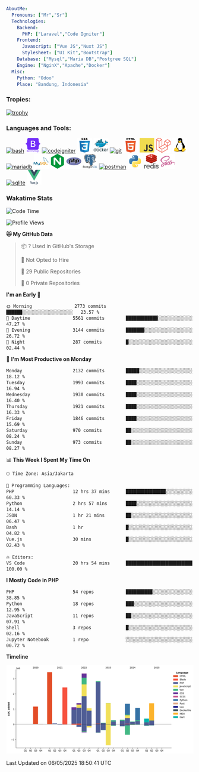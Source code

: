 ```yaml
AboutMe:
  Pronouns: ["Mr","Sr"]
  Technologies:
    Backend:
      PHP: ["Laravel","Code Igniter"]
    Frontend:
      Javascript: ["Vue JS","Nuxt JS"]
      Stylesheet: ["UI Kit","Bootstrap"]
    Database: ["Mysql","Maria DB","Postgree SQL"]
    Engine: ["NginX","Apache","Docker"]
  Misc:
    Python: "Odoo"
    Place: "Bandung, Indonesia"
```
### Tropies:

[![trophy](https://github-profile-trophy.vercel.app/?username=vheins&rank=-C,-B)](https://github.com/vheins)

### Languages and Tools:

[<img src="https://www.vectorlogo.zone/logos/gnu_bash/gnu_bash-icon.svg" alt="bash" width="40" height="40"/>](https://www.gnu.org/software/bash/)
[<img src="https://raw.githubusercontent.com/devicons/devicon/master/icons/bootstrap/bootstrap-plain-wordmark.svg" alt="bootstrap" width="40" height="40"/>](https://getbootstrap.com)
[<img src="https://cdn.worldvectorlogo.com/logos/codeigniter.svg" alt="codeigniter" width="40" height="40"/>](https://codeigniter.com)
[<img src="https://raw.githubusercontent.com/devicons/devicon/master/icons/css3/css3-original-wordmark.svg" alt="css3" width="40" height="40"/>](https://www.w3schools.com/css/)
[<img src="https://raw.githubusercontent.com/devicons/devicon/master/icons/docker/docker-original-wordmark.svg" alt="docker" width="40" height="40"/>](https://www.docker.com/)
[<img src="https://www.vectorlogo.zone/logos/git-scm/git-scm-icon.svg" alt="git" width="40" height="40"/>](https://git-scm.com/)
[<img src="https://raw.githubusercontent.com/devicons/devicon/master/icons/html5/html5-original-wordmark.svg" alt="html5" width="40" height="40"/>](https://www.w3.org/html/)
[<img src="https://raw.githubusercontent.com/devicons/devicon/master/icons/javascript/javascript-original.svg" alt="javascript" width="40" height="40"/>](https://developer.mozilla.org/en-US/docs/Web/JavaScript)
[<img src="https://raw.githubusercontent.com/devicons/devicon/master/icons/laravel/laravel-original.svg" alt="laravel" width="40" height="40"/>](https://laravel.com/)
[<img src="https://raw.githubusercontent.com/devicons/devicon/master/icons/linux/linux-original.svg" alt="linux" width="40" height="40"/>](https://www.linux.org/)
[<img src="https://www.vectorlogo.zone/logos/mariadb/mariadb-icon.svg" alt="mariadb" width="40" height="40"/>](https://mariadb.org/)
[<img src="https://raw.githubusercontent.com/devicons/devicon/master/icons/mysql/mysql-original-wordmark.svg" alt="mysql" width="40" height="40"/>](https://www.mysql.com/)
[<img src="https://raw.githubusercontent.com/devicons/devicon/master/icons/nginx/nginx-original.svg" alt="nginx" width="40" height="40"/>](https://www.nginx.com)
[<img src="https://raw.githubusercontent.com/devicons/devicon/master/icons/php/php-original.svg" alt="php" width="40" height="40"/>](https://www.php.net)
[<img src="https://raw.githubusercontent.com/devicons/devicon/master/icons/postgresql/postgresql-original-wordmark.svg" alt="postgresql" width="40" height="40"/>](https://www.postgresql.org)
[<img src="https://www.vectorlogo.zone/logos/getpostman/getpostman-icon.svg" alt="postman" width="40" height="40"/>](https://postman.com)
[<img src="https://raw.githubusercontent.com/devicons/devicon/master/icons/python/python-original.svg" alt="python" width="40" height="40"/>](https://www.python.org)
[<img src="https://raw.githubusercontent.com/devicons/devicon/master/icons/redis/redis-original-wordmark.svg" alt="redis" width="40" height="40"/>](https://redis.io)
[<img src="https://raw.githubusercontent.com/devicons/devicon/master/icons/sass/sass-original.svg" alt="sass" width="40" height="40"/>](https://sass-lang.com)
[<img src="https://www.vectorlogo.zone/logos/sqlite/sqlite-icon.svg" alt="sqlite" width="40" height="40"/>](https://www.sqlite.org/)
[<img src="https://raw.githubusercontent.com/devicons/devicon/master/icons/vuejs/vuejs-original-wordmark.svg" alt="vuejs" width="40" height="40"/>](https://vuejs.org/)

### Wakatime Stats

<!--START_SECTION:waka-->
![Code Time](http://img.shields.io/badge/Code%20Time-2%2C657%20hrs%2044%20mins-blue)

![Profile Views](http://img.shields.io/badge/Profile%20Views-0-blue)

**🐱 My GitHub Data** 

> 📦 ? Used in GitHub's Storage 
 > 
> 🚫 Not Opted to Hire
 > 
> 📜 29 Public Repositories 
 > 
> 🔑 0 Private Repositories 
 > 
**I'm an Early 🐤** 

```text
🌞 Morning                2773 commits        ██████░░░░░░░░░░░░░░░░░░░   23.57 % 
🌆 Daytime                5561 commits        ████████████░░░░░░░░░░░░░   47.27 % 
🌃 Evening                3144 commits        ███████░░░░░░░░░░░░░░░░░░   26.72 % 
🌙 Night                  287 commits         █░░░░░░░░░░░░░░░░░░░░░░░░   02.44 % 
```
📅 **I'm Most Productive on Monday** 

```text
Monday                   2132 commits        █████░░░░░░░░░░░░░░░░░░░░   18.12 % 
Tuesday                  1993 commits        ████░░░░░░░░░░░░░░░░░░░░░   16.94 % 
Wednesday                1930 commits        ████░░░░░░░░░░░░░░░░░░░░░   16.40 % 
Thursday                 1921 commits        ████░░░░░░░░░░░░░░░░░░░░░   16.33 % 
Friday                   1846 commits        ████░░░░░░░░░░░░░░░░░░░░░   15.69 % 
Saturday                 970 commits         ██░░░░░░░░░░░░░░░░░░░░░░░   08.24 % 
Sunday                   973 commits         ██░░░░░░░░░░░░░░░░░░░░░░░   08.27 % 
```


📊 **This Week I Spent My Time On** 

```text
🕑︎ Time Zone: Asia/Jakarta

💬 Programming Languages: 
PHP                      12 hrs 37 mins      ███████████████░░░░░░░░░░   60.33 % 
Python                   2 hrs 57 mins       ████░░░░░░░░░░░░░░░░░░░░░   14.14 % 
JSON                     1 hr 21 mins        ██░░░░░░░░░░░░░░░░░░░░░░░   06.47 % 
Bash                     1 hr                █░░░░░░░░░░░░░░░░░░░░░░░░   04.82 % 
Vue.js                   30 mins             █░░░░░░░░░░░░░░░░░░░░░░░░   02.43 % 

🔥 Editors: 
VS Code                  20 hrs 54 mins      █████████████████████████   100.00 % 
```

**I Mostly Code in PHP** 

```text
PHP                      54 repos            ██████████░░░░░░░░░░░░░░░   38.85 % 
Python                   18 repos            ███░░░░░░░░░░░░░░░░░░░░░░   12.95 % 
JavaScript               11 repos            ██░░░░░░░░░░░░░░░░░░░░░░░   07.91 % 
Shell                    3 repos             █░░░░░░░░░░░░░░░░░░░░░░░░   02.16 % 
Jupyter Notebook         1 repo              ░░░░░░░░░░░░░░░░░░░░░░░░░   00.72 % 
```



**Timeline**

![Lines of Code chart](https://raw.githubusercontent.com/vheins/vheins/main/assets/bar_graph.png)


 Last Updated on 06/05/2025 18:50:41 UTC
<!--END_SECTION:waka-->
